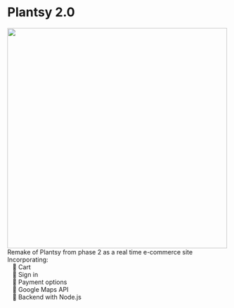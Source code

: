 # Plantsy 2.0

<img src="https://images.food52.com/JDP1PxT60zhU7c-VmhiMTqS26bI=/8e65c80b-eb22-4779-9df6-2b36a66ad7fe--16206318013_f787fc2fe8_b.jpg" width="500px">
Remake of Plantsy from phase 2 as a real time e-commerce site
<br/>
Incorporating:
<br/>
&nbsp;&nbsp;&nbsp;🌱  Cart
<br/>
&nbsp;&nbsp;&nbsp;🌱  Sign in
<br/>
&nbsp;&nbsp;&nbsp;🌱  Payment options
<br/>
&nbsp;&nbsp;&nbsp;🌱  Google Maps API
<br/>
&nbsp;&nbsp;&nbsp;🌱  Backend with Node.js
